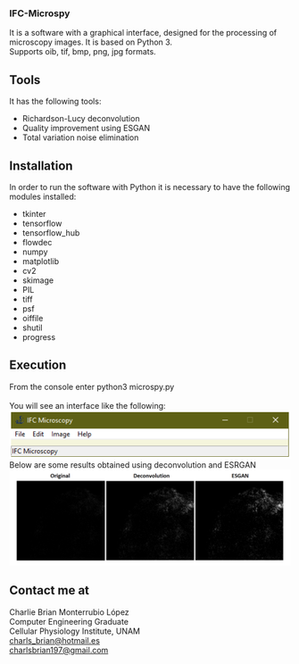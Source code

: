 ### IFC-Microspy
It is a software with a graphical interface, designed for the processing of microscopy images. It is based on Python 3.<br>
Supports oib, tif, bmp, png, jpg formats.<br>

## Tools
It has the following tools:
- Richardson-Lucy deconvolution
- Quality improvement using ESGAN
- Total variation noise elimination

## Installation
In order to run the software with Python it is necessary to have the following modules installed:
- tkinter
- tensorflow
- tensorflow_hub
- flowdec
- numpy
- matplotlib
- cv2
- skimage
- PIL
- tiff
- psf
- oiffile
- shutil
- progress

## Execution
From the console enter python3 microspy.py<br>
<br>You will see an interface like the following:<br>
![](https://github.com/CharlieBrianML/IFC-Microspy/blob/master/media/interface.png)<br>
Below are some results obtained using deconvolution and ESRGAN<br>
![](https://github.com/CharlieBrianML/IFC-Microspy/blob/master/media/comparison.png)

## Contact me at
Charlie Brian Monterrubio López<br>
Computer Engineering Graduate<br>
Cellular Physiology Institute, UNAM<br>
charls_brian@hotmail.es<br>
charlsbrian197@gmail.com<br>
